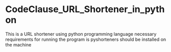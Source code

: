 # CodeClause_URL_Shortener_in_python
This is a URL shortener using python programming language necessary requirements for running the program is pyshorteners should be installed on the machine
